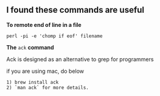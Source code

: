 ## I found these commands are useful 

**To remote end of line in a file**

`perl -pi -e 'chomp if eof' filename`

**The** `ack` **command**

 Ack is designed as an alternative to grep for programmers

  if you are using mac, do below
 
    1) brew install ack
    2) `man ack` for more details.
